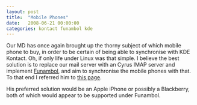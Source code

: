 ```yaml
---
layout: post
title:  "Mobile Phones"
date:   2008-06-21 00:00:00
categories: kontact funambol kde
---
```


Our MD has once again brought up the thorny subject of which mobile phone to buy, in order to be certain of being able to synchronise with KDE Kontact.  Oh, if only life under Linux was that simple.  I believe the best solution is to replace our mail server with an Cyrus IMAP server and implement [Funambol][funambol], and aim to synchronise the mobile phones with that.  To that end I referred him to [this page][funambol].

His preferred solution would be an Apple iPhone or possibly a Blackberry, both of which would appear to be supported under Funambol.

[funambol]: http://www.funambol.com/solutions/devices.php

